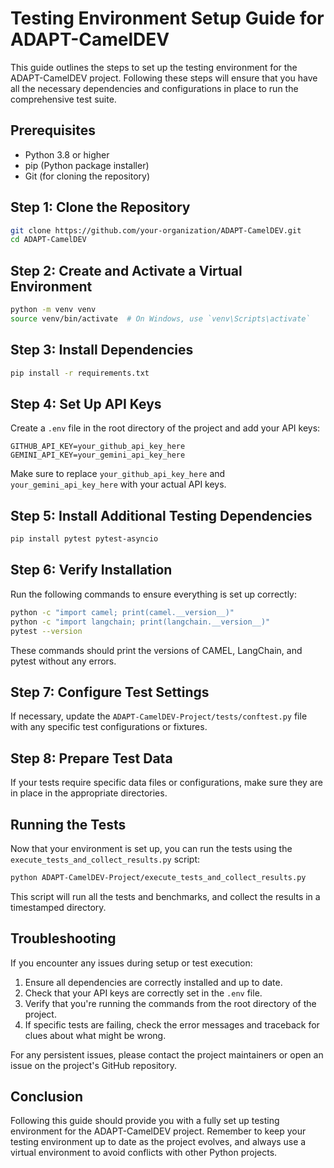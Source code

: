 # Testing Environment Setup Guide for ADAPT-CamelDEV

This guide outlines the steps to set up the testing environment for the ADAPT-CamelDEV project. Following these steps will ensure that you have all the necessary dependencies and configurations in place to run the comprehensive test suite.

## Prerequisites

- Python 3.8 or higher
- pip (Python package installer)
- Git (for cloning the repository)

## Step 1: Clone the Repository

```bash
git clone https://github.com/your-organization/ADAPT-CamelDEV.git
cd ADAPT-CamelDEV
```

## Step 2: Create and Activate a Virtual Environment

```bash
python -m venv venv
source venv/bin/activate  # On Windows, use `venv\Scripts\activate`
```

## Step 3: Install Dependencies

```bash
pip install -r requirements.txt
```

## Step 4: Set Up API Keys

Create a `.env` file in the root directory of the project and add your API keys:

```
GITHUB_API_KEY=your_github_api_key_here
GEMINI_API_KEY=your_gemini_api_key_here
```

Make sure to replace `your_github_api_key_here` and `your_gemini_api_key_here` with your actual API keys.

## Step 5: Install Additional Testing Dependencies

```bash
pip install pytest pytest-asyncio
```

## Step 6: Verify Installation

Run the following commands to ensure everything is set up correctly:

```bash
python -c "import camel; print(camel.__version__)"
python -c "import langchain; print(langchain.__version__)"
pytest --version
```

These commands should print the versions of CAMEL, LangChain, and pytest without any errors.

## Step 7: Configure Test Settings

If necessary, update the `ADAPT-CamelDEV-Project/tests/conftest.py` file with any specific test configurations or fixtures.

## Step 8: Prepare Test Data

If your tests require specific data files or configurations, make sure they are in place in the appropriate directories.

## Running the Tests

Now that your environment is set up, you can run the tests using the `execute_tests_and_collect_results.py` script:

```bash
python ADAPT-CamelDEV-Project/execute_tests_and_collect_results.py
```

This script will run all the tests and benchmarks, and collect the results in a timestamped directory.

## Troubleshooting

If you encounter any issues during setup or test execution:

1. Ensure all dependencies are correctly installed and up to date.
2. Check that your API keys are correctly set in the `.env` file.
3. Verify that you're running the commands from the root directory of the project.
4. If specific tests are failing, check the error messages and traceback for clues about what might be wrong.

For any persistent issues, please contact the project maintainers or open an issue on the project's GitHub repository.

## Conclusion

Following this guide should provide you with a fully set up testing environment for the ADAPT-CamelDEV project. Remember to keep your testing environment up to date as the project evolves, and always use a virtual environment to avoid conflicts with other Python projects.